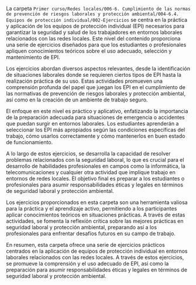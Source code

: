 La carpeta `Primer curso/Redes locales/006-6. Cumplimiento de las normas de prevención de riesgos laborales y protección ambiental/004-6.4. Equipos de protección individual/002-Ejercicios` se centra en la práctica y aplicación de los equipos de protección individual (EPI) necesarios para garantizar la seguridad y salud de los trabajadores en entornos laborales relacionados con las redes locales. Este nivel del contenido proporciona una serie de ejercicios diseñados para que los estudiantes o profesionales apliquen conocimientos teóricos sobre el uso adecuado, selección y mantenimiento de EPI.

Los ejercicios abordan diversos aspectos relevantes, desde la identificación de situaciones laborales donde se requieren ciertos tipos de EPI hasta la realización práctica de su uso. Estas actividades promueven una comprensión profunda del papel que juegan los EPI en el cumplimiento de las normativas de prevención de riesgos laborales y protección ambiental, así como en la creación de un ambiente de trabajo seguro.

El enfoque en este nivel es práctico y aplicativo, enfatizando la importancia de la preparación adecuada para situaciones de emergencia o accidentes que puedan surgir en entornos laborales. Los estudiantes aprenderán a seleccionar los EPI más apropiados según las condiciones específicas del trabajo, cómo usarlos correctamente y cómo mantenerlos en buen estado de funcionamiento.

A lo largo de estos ejercicios, se desarrolla la capacidad de resolver problemas relacionados con la seguridad laboral, lo que es crucial para el desarrollo de habilidades profesionales en campos como la informática, la telecomunicaciones y cualquier otra actividad que implique trabajo en entornos de redes locales. El objetivo final es preparar a los estudiantes o profesionales para asumir responsabilidades éticas y legales en términos de seguridad laboral y protección ambiental.

Los ejercicios proporcionados en esta carpeta son una herramienta valiosa para la práctica y el aprendizaje activo, permitiendo a los participantes aplicar conocimientos teóricos en situaciones prácticas. A través de estas actividades, se fomenta la reflexión crítica sobre las mejores prácticas en seguridad laboral y protección ambiental, preparando así a los profesionales para enfrentar desafíos futuros en su campo de trabajo.

En resumen, esta carpeta ofrece una serie de ejercicios prácticos centrados en la aplicación de equipos de protección individual en entornos laborales relacionados con las redes locales. A través de estos ejercicios, se promueve la comprensión y el uso adecuado de EPI, así como la preparación para asumir responsabilidades éticas y legales en términos de seguridad laboral y protección ambiental.
